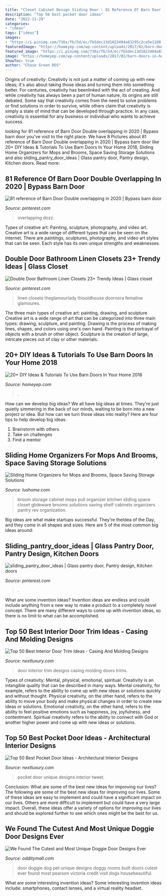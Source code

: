 ```yaml
---
title: "Closet Cabinet Design Sliding Door : 81 Reference Of Barn Door Double Overlapping In 2020"
description: "Top 50 best pocket door ideas"
date: "2022-11-29"
categories:
- "ideas"
tags: ["ideas"]
images:
- "https://i.pinimg.com/736x/fb/5d/ec/fb5dec13d1822404a83295c2ca5e1108.jpg"
featuredImage: "https://homeyep.com/wp-content/uploads/2017/02/barn-doors-in-home/17-use-barn-doors-in-your-home.jpg"
featured_image: "https://i.pinimg.com/736x/fb/5d/ec/fb5dec13d1822404a83295c2ca5e1108.jpg"
image: "https://homeyep.com/wp-content/uploads/2017/02/barn-doors-in-home/17-use-barn-doors-in-your-home.jpg"
ShowToc: true
author: "Chase Green DDS"
---
```



Origins of creativity:
Creativity is not just a matter of coming up with new ideas; it's also about taking those ideas and turning them into something better. For centuries, creativity has beenlinked with the act of creating. And while creativity has always been a part of human nature, its origins are still debated. Some say that creativity comes from the need to solve problems or find solutions in order to survive, while others claim that creativity is simply a state of mind that can be developed through practice. In any case, creativity is essential for any business or individual who wants to achieve success.

	

		
looking for 81 reference of Barn Door Double overlapping in 2020 | Bypass barn door you've visit to the right place. We have 8 Pictures about 81 reference of Barn Door Double overlapping in 2020 | Bypass barn door like 20+ DIY Ideas &amp; Tutorials To Use Barn Doors In Your Home 2018, Sliding Home Organizers for Mops and Brooms, Space Saving Storage Solutions and also sliding_pantry_door_ideas | Glass pantry door, Pantry design, Kitchen doors. Read more:
		
    
## 81 Reference Of Barn Door Double Overlapping In 2020 | Bypass Barn Door

<img loading=lazy src="https://i.pinimg.com/736x/fb/5d/ec/fb5dec13d1822404a83295c2ca5e1108.jpg" onerror="this.onerror=null;this.src='https://tse4.mm.bing.net/th?id=OIP.PmCZ_Xr6o52WSseT1tHiNQHaJ5&amp;pid=15.1';" alt="81 reference of Barn Door Double overlapping in 2020 | Bypass barn door">

_Source: pinterest.com_

>overlapping dozz. 

	

Types of creative art: Painting, sculpture, photography, and video art.
Creative art is a wide range of different types that can be seen on the internet. There are paintings, sculptures, photography, and video art styles that can be seen. Each style has its own unique strengths and weaknesses.

    
## Double Door Bathroom Linen Closets 23+ Trendy Ideas | Glass Closet

<img loading=lazy src="https://i.pinimg.com/736x/e4/21/1c/e4211cb085e6784498507c2fb73292b7.jpg" onerror="this.onerror=null;this.src='https://tse4.mm.bing.net/th?id=OIP.66KLBQJEZ0jj_9k8iq6o1AAAAA&amp;pid=15.1';" alt="Double Door Bathroom Linen Closets 23+ Trendy Ideas | Glass closet">

_Source: pinterest.com_

>linen closets theglamourlady thisoldhouse doornora femaline glamoures. 

	

The three main types of creative art: painting, drawing, and sculpture
Creative art is a wide range of art that can be categorized into three main types: drawing, sculpture, and painting. Drawing is the process of making lines, shapes, and colors using one's own hand. Painting is the portrayal of objects with a brush or other object. Sculpture is the creation of large, intricate pieces out of clay or other materials.

    
## 20+ DIY Ideas &amp; Tutorials To Use Barn Doors In Your Home 2018

<img loading=lazy src="https://homeyep.com/wp-content/uploads/2017/02/barn-doors-in-home/17-use-barn-doors-in-your-home.jpg" onerror="this.onerror=null;this.src='https://tse4.mm.bing.net/th?id=OIP.IzjvqeYd_2GhKdtFYjcdTQHaLl&amp;pid=15.1';" alt="20+ DIY Ideas &amp; Tutorials To Use Barn Doors In Your Home 2018">

_Source: homeyep.com_

>. 

	

How can we develop big ideas?
We all have big ideas at times. They're just quietly simmering in the back of our minds, waiting to be born into a new project or idea. But how can we turn those ideas into reality? Here are four tips to help develop big ideas: 
1. Brainstorm with others 
2. Take on challenges 
3. Find a mentor 

    
## Sliding Home Organizers For Mops And Brooms, Space Saving Storage Solutions

<img loading=lazy src="https://www.lushome.com/wp-content/uploads/2018/06/space-saving-broom-storage-solutions-2.jpg" onerror="this.onerror=null;this.src='https://tse1.mm.bing.net/th?id=OIP.E0iDrP--pzeI2TBEhA5imAAAAA&amp;pid=15.1';" alt="Sliding Home Organizers for Mops and Brooms, Space Saving Storage Solutions">

_Source: lushome.com_

>broom storage cabinet mops pull organizer kitchen sliding space closet glideware brooms solutions saving shelf cabinets organizers pantry rev organization. 

	

Big ideas are what make startups successful. They're theIdea of the Day, and they come in all shapes and sizes. Here are 5 of the most common big ideas around:

    
## Sliding_pantry_door_ideas | Glass Pantry Door, Pantry Design, Kitchen Doors

<img loading=lazy src="https://i.pinimg.com/736x/0e/4e/73/0e4e738b42d4ab0b3a7c6db47188af70.jpg" onerror="this.onerror=null;this.src='https://tse3.mm.bing.net/th?id=OIP.xfgloJuEkTwT7drKOb4hiQHaLH&amp;pid=15.1';" alt="sliding_pantry_door_ideas | Glass pantry door, Pantry design, Kitchen doors">

_Source: pinterest.com_

>. 

	

What are some invention ideas?
Invention ideas are endless and could include anything from a new way to make a product to a completely novel concept. There are many different ways to come up with invention ideas, so there is no limit to what can be accomplished.

    
## Top 50 Best Interior Door Trim Ideas - Casing And Molding Designs

<img loading=lazy src="http://nextluxury.com/wp-content/uploads/interior-designs-door-trims.jpg" onerror="this.onerror=null;this.src='https://tse3.mm.bing.net/th?id=OIP.KSQbD2EzbtTnUNvJ8lNylwAAAA&amp;pid=15.1';" alt="Top 50 Best Interior Door Trim Ideas - Casing And Molding Designs">

_Source: nextluxury.com_

>door interior trim designs casing molding doors trims. 

	

Types of creativity: Mental, physical, emotional, spiritual.
Creativity is an intangible quality that can be described in many ways. Mental creativity, for example, refers to the ability to come up with new ideas or solutions quickly and without thought. Physical creativity, on the other hand, refers to the ability to move your body and make physical changes in order to create new ideas or solutions. Emotional creativity, on the other hand, refers to the ability to feel positive emotions such as happiness, joy, joyfulness, and contentment. Spiritual creativity refers to the ability to connect with God or another higher power and come up with new ideas or solutions.

    
## Top 50 Best Pocket Door Ideas - Architectural Interior Designs

<img loading=lazy src="http://nextluxury.com/wp-content/uploads/unique-pocket-door-designs.jpg" onerror="this.onerror=null;this.src='https://tse4.mm.bing.net/th?id=OIP.Vjq_tXmMssM8ycYEaXSgMwAAAA&amp;pid=15.1';" alt="Top 50 Best Pocket Door Ideas - Architectural Interior Designs">

_Source: nextluxury.com_

>pocket door unique designs interior tweet. 

	

Conclusion: What are some of the best new ideas for improving our lives?
The following are some of the best new ideas for improving our lives. Some of these ideas are easy to implement and could have a significant impact on our lives. Others are more difficult to implement but could have a very large impact. Overall, these ideas offer a variety of options for improving our lives and should be explored further to see which ones might be the best for us.

    
## We Found The Cutest And Most Unique Doggie Door Designs Ever

<img loading=lazy src="https://odditymall.com/includes/content/upload/unique-doggie-door-designs-9462.jpg" onerror="this.onerror=null;this.src='https://tse3.mm.bing.net/th?id=OIP.BqwToaVfCo1nK0jm4QJj2QHaLG&amp;pid=15.1';" alt="We Found The Cutest and Most Unique Doggie Door Designs Ever">

_Source: odditymall.com_

>door doggie dog pet unique designs doggy rooms built doors cutest ever found most pearson victoria credit visit dogs housebeautiful. 

	

What are some interesting invention ideas?
Some interesting invention ideas include: smartphones, contact lenses, and a virtual reality headset.

